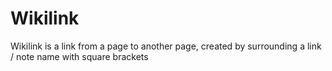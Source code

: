 # Wikilink

Wikilink is a link from a page to another page, created by surrounding a link / note name with square brackets